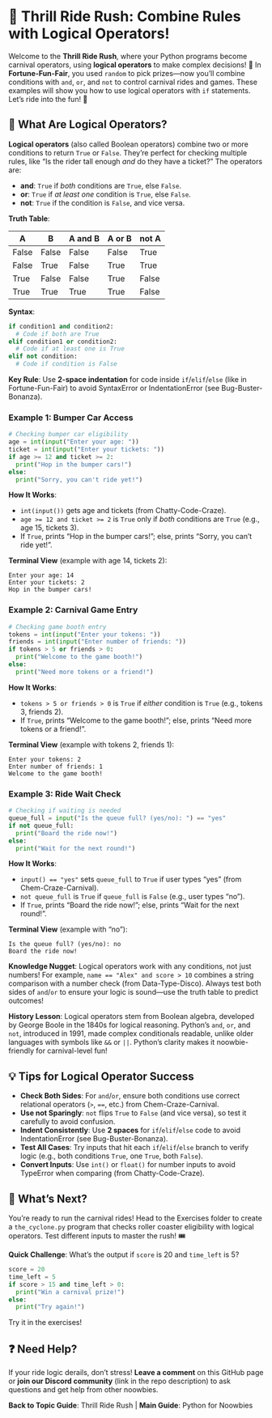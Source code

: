 # 🎠 Thrill Ride Rush: Combine Rules with Logical Operators!

Welcome to the **Thrill Ride Rush**, where your Python programs become carnival operators, using **logical operators** to make complex decisions! 🎢 In **Fortune-Fun-Fair**, you used `random` to pick prizes—now you’ll combine conditions with `and`, `or`, and `not` to control carnival rides and games. These examples will show you how to use logical operators with `if` statements. Let’s ride into the fun! 🚂

## 📖 What Are Logical Operators?

**Logical operators** (also called Boolean operators) combine two or more conditions to return `True` or `False`. They’re perfect for checking multiple rules, like “Is the rider tall enough _and_ do they have a ticket?” The operators are:

- **and**: `True` if _both_ conditions are `True`, else `False`.
- **or**: `True` if _at least one_ condition is `True`, else `False`.
- **not**: `True` if the condition is `False`, and vice versa.

**Truth Table**:

|A|B|A and B|A or B|not A|
|---|---|---|---|---|
|False|False|False|False|True|
|False|True|False|True|True|
|True|False|False|True|False|
|True|True|True|True|False|

**Syntax**:

```python
if condition1 and condition2:
  # Code if both are True
elif condition1 or condition2:
  # Code if at least one is True
elif not condition:
  # Code if condition is False
```

**Key Rule**: Use **2-space indentation** for code inside `if`/`elif`/`else` (like in Fortune-Fun-Fair) to avoid SyntaxError or IndentationError (see Bug-Buster-Bonanza).

### Example 1: Bumper Car Access

```python
# Checking bumper car eligibility
age = int(input("Enter your age: "))
ticket = int(input("Enter your tickets: "))
if age >= 12 and ticket >= 2:
  print("Hop in the bumper cars!")
else:
  print("Sorry, you can't ride yet!")
```

**How It Works**:

- `int(input())` gets age and tickets (from Chatty-Code-Craze).
- `age >= 12 and ticket >= 2` is `True` only if _both_ conditions are `True` (e.g., age 15, tickets 3).
- If `True`, prints “Hop in the bumper cars!”; else, prints “Sorry, you can’t ride yet!”.

**Terminal View** (example with age 14, tickets 2):

```
Enter your age: 14
Enter your tickets: 2
Hop in the bumper cars!
```

### Example 2: Carnival Game Entry

```python
# Checking game booth entry
tokens = int(input("Enter your tokens: "))
friends = int(input("Enter number of friends: "))
if tokens > 5 or friends > 0:
  print("Welcome to the game booth!")
else:
  print("Need more tokens or a friend!")
```

**How It Works**:

- `tokens > 5 or friends > 0` is `True` if _either_ condition is `True` (e.g., tokens 3, friends 2).
- If `True`, prints “Welcome to the game booth!”; else, prints “Need more tokens or a friend!”.

**Terminal View** (example with tokens 2, friends 1):

```
Enter your tokens: 2
Enter number of friends: 1
Welcome to the game booth!
```

### Example 3: Ride Wait Check

```python
# Checking if waiting is needed
queue_full = input("Is the queue full? (yes/no): ") == "yes"
if not queue_full:
  print("Board the ride now!")
else:
  print("Wait for the next round!")
```

**How It Works**:

- `input() == "yes"` sets `queue_full` to `True` if user types “yes” (from Chem-Craze-Carnival).
- `not queue_full` is `True` if `queue_full` is `False` (e.g., user types “no”).
- If `True`, prints “Board the ride now!”; else, prints “Wait for the next round!”.

**Terminal View** (example with “no”):

```
Is the queue full? (yes/no): no
Board the ride now!
```

**Knowledge Nugget**: Logical operators work with any conditions, not just numbers! For example, `name == "Alex" and score > 10` combines a string comparison with a number check (from Data-Type-Disco). Always test both sides of `and`/`or` to ensure your logic is sound—use the truth table to predict outcomes!

**History Lesson**: Logical operators stem from Boolean algebra, developed by George Boole in the 1840s for logical reasoning. Python’s `and`, `or`, and `not`, introduced in 1991, made complex conditionals readable, unlike older languages with symbols like `&&` or `||`. Python’s clarity makes it noowbie-friendly for carnival-level fun!

## 💡 Tips for Logical Operator Success

- **Check Both Sides**: For `and`/`or`, ensure both conditions use correct relational operators (`>`, `==`, etc.) from Chem-Craze-Carnival.
- **Use not Sparingly**: `not` flips `True` to `False` (and vice versa), so test it carefully to avoid confusion.
- **Indent Consistently**: Use **2 spaces** for `if`/`elif`/`else` code to avoid IndentationError (see Bug-Buster-Bonanza).
- **Test All Cases**: Try inputs that hit each `if`/`elif`/`else` branch to verify logic (e.g., both conditions `True`, one `True`, both `False`).
- **Convert Inputs**: Use `int()` or `float()` for number inputs to avoid TypeError when comparing (from Chatty-Code-Craze).

## 🎯 What’s Next?

You’re ready to run the carnival rides! Head to the Exercises folder to create a `the_cyclone.py` program that checks roller coaster eligibility with logical operators. Test different inputs to master the rush! 🎟️

**Quick Challenge**: What’s the output if `score` is 20 and `time_left` is 5?

```python
score = 20
time_left = 5
if score > 15 and time_left > 0:
  print("Win a carnival prize!")
else:
  print("Try again!")
```

Try it in the exercises!

## ❓ Need Help?

If your ride logic derails, don’t stress! **Leave a comment** on this GitHub page or **join our Discord community** (link in the repo description) to ask questions and get help from other noowbies.

**Back to Topic Guide**: Thrill Ride Rush | **Main Guide**: Python for Noowbies